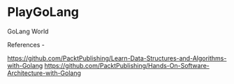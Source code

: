 # PlayGoLang
GoLang World

References - 

https://github.com/PacktPublishing/Learn-Data-Structures-and-Algorithms-with-Golang
https://github.com/PacktPublishing/Hands-On-Software-Architecture-with-Golang
